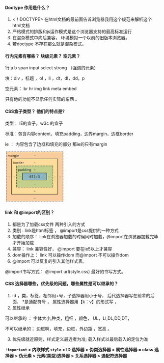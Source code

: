 #### Doctype 作用是什么？

1. <！DOCTYPE> 在html文档的最前面告诉浏览器我用这个规范来解析这个html文档
2. 严格模式的排版和js运作模式是这个浏览器支持的最高标准运行
3. 在混杂模式中向后兼容， 环境模拟一个以前的旧版本浏览器。
4. 若doctype 不存在那么就是混杂模式。

#### 行内元素有哪些？ 块级元素？ 空元素？

行:a b span input select strong （强调的元素）

块：div ，标题 ，ol ，li ，dt，dl，dd，p

空元素：  br   hr  img link meta embed  

只有他的功能不显示任何实际的东西 。

####  CSS盒子类型？ 他们的特点是?

类型： IE的盒子，w3c 的盒子

标准：包含内容content，填充padding，边界margin，边框border

ie ： 内容包含了边框和填充的部分      那ie的只有margin  

![image-20211221233121353](HtmlCSS.assets/image-20211221233121353-16401006840921.png)

#### link 和 @import的区别？ 

1. 都是为了加载css文件  两种引入的方式 
2. 类别 : link是html标签  ， @import是css提供的一种方式
3. 加载的顺序： link在浏览器加载的时候同时加载，@import在浏览器加载完毕才开始加载
4. 兼容： link 兼容性好， @import 要在ie5以上才兼容
5. dom操作上： link 可以操作dom  而@import 不可以操作dom 
6. @import 可以反复的引入其他样式表。 

@import书写方式： @import url(style.css)   最好的书写方式。 

#### CSS 选择器哪些，优先级的问题，哪些属性是可以继承的？

1. id ，类，标签，相邻用+号，子选择器用小于号， 后代选择器写在前辈的后面，  *是通配符号 ， 属性选择器用【k：v】的形式写  ， 
2. 属性继承  

可以继承的 ：  字体大小,种类，粗细 ，颜色， UL，LI,DL,DD,DT，

不可以继承的； 边框啊，填充，边框，外边距 ，宽高 。

3. 优先级就近原则，样式定义最近者为准; 载入样式以最后载入的定位为准

**`!important` > 内联样式 `style` > ID 选择器 > 伪类选择器 > 属性选择器 = class 选择器 > 伪元素 > 元素(类型)选择器 > 关系选择器 > 通配符选择器**












